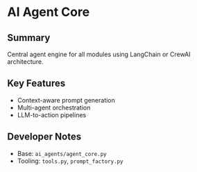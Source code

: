 # AI Agent Core

## Summary
Central agent engine for all modules using LangChain or CrewAI architecture.

## Key Features
- Context-aware prompt generation
- Multi-agent orchestration
- LLM-to-action pipelines

## Developer Notes
- Base: `ai_agents/agent_core.py`
- Tooling: `tools.py`, `prompt_factory.py`
